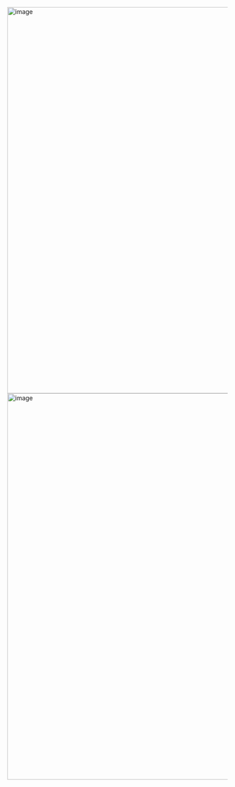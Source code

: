 <img width="1377" height="882" alt="image" src="https://github.com/user-attachments/assets/33545d1f-f089-4b56-bdf8-0026122ee68b" /><img width="1377" height="882" alt="image" src="https://github.com/user-attachments/assets/6c1c169b-0767-4f2e-938d-7ef7d282af53" />
